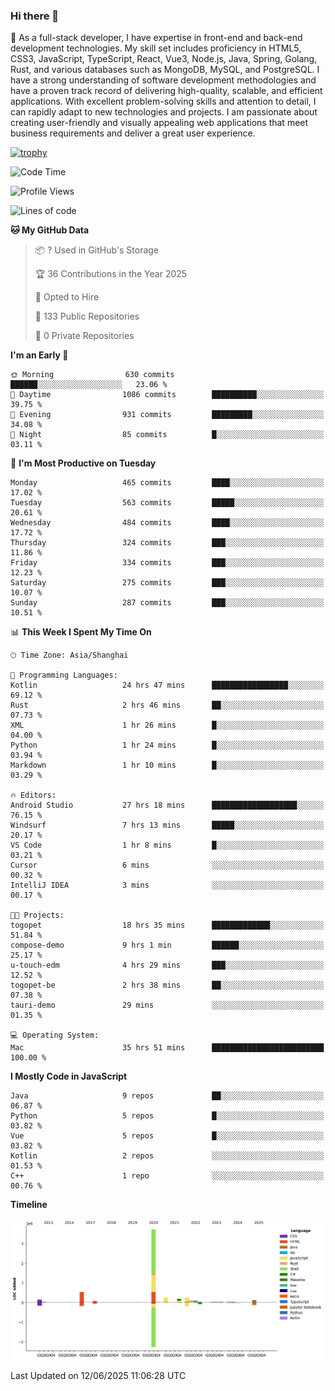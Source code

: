 ### Hi there 👋

🌱 As a full-stack developer, I have expertise in front-end and back-end development technologies. My skill set includes proficiency in HTML5, CSS3, JavaScript, TypeScript, React, Vue3, Node.js, Java, Spring, Golang, Rust, and various databases such as MongoDB, MySQL, and PostgreSQL. I have a strong understanding of software development methodologies and have a proven track record of delivering high-quality, scalable, and efficient applications. With excellent problem-solving skills and attention to detail, I can rapidly adapt to new technologies and projects. I am passionate about creating user-friendly and visually appealing web applications that meet business requirements and deliver a great user experience.

[![trophy](https://github-profile-trophy.vercel.app/?username=elton&rank=SECRET,SSS,SS,S,AAA,AA,A&theme=onedark&no-frame=true&margin-w=10)](https://github.com/ryo-ma/github-profile-trophy)

<!--START_SECTION:waka-->
![Code Time](http://img.shields.io/badge/Code%20Time-1%2C713%20hrs%2028%20mins-blue)

![Profile Views](http://img.shields.io/badge/Profile%20Views-0-blue)

![Lines of code](https://img.shields.io/badge/From%20Hello%20World%20I%27ve%20Written-5.7%20million%20lines%20of%20code-blue)

**🐱 My GitHub Data** 

> 📦 ? Used in GitHub's Storage 
 > 
> 🏆 36 Contributions in the Year 2025
 > 
> 💼 Opted to Hire
 > 
> 📜 133 Public Repositories 
 > 
> 🔑 0 Private Repositories 
 > 
**I'm an Early 🐤** 

```text
🌞 Morning                630 commits         ██████░░░░░░░░░░░░░░░░░░░   23.06 % 
🌆 Daytime                1086 commits        ██████████░░░░░░░░░░░░░░░   39.75 % 
🌃 Evening                931 commits         █████████░░░░░░░░░░░░░░░░   34.08 % 
🌙 Night                  85 commits          █░░░░░░░░░░░░░░░░░░░░░░░░   03.11 % 
```
📅 **I'm Most Productive on Tuesday** 

```text
Monday                   465 commits         ████░░░░░░░░░░░░░░░░░░░░░   17.02 % 
Tuesday                  563 commits         █████░░░░░░░░░░░░░░░░░░░░   20.61 % 
Wednesday                484 commits         ████░░░░░░░░░░░░░░░░░░░░░   17.72 % 
Thursday                 324 commits         ███░░░░░░░░░░░░░░░░░░░░░░   11.86 % 
Friday                   334 commits         ███░░░░░░░░░░░░░░░░░░░░░░   12.23 % 
Saturday                 275 commits         ███░░░░░░░░░░░░░░░░░░░░░░   10.07 % 
Sunday                   287 commits         ███░░░░░░░░░░░░░░░░░░░░░░   10.51 % 
```


📊 **This Week I Spent My Time On** 

```text
🕑︎ Time Zone: Asia/Shanghai

💬 Programming Languages: 
Kotlin                   24 hrs 47 mins      █████████████████░░░░░░░░   69.12 % 
Rust                     2 hrs 46 mins       ██░░░░░░░░░░░░░░░░░░░░░░░   07.73 % 
XML                      1 hr 26 mins        █░░░░░░░░░░░░░░░░░░░░░░░░   04.00 % 
Python                   1 hr 24 mins        █░░░░░░░░░░░░░░░░░░░░░░░░   03.94 % 
Markdown                 1 hr 10 mins        █░░░░░░░░░░░░░░░░░░░░░░░░   03.29 % 

🔥 Editors: 
Android Studio           27 hrs 18 mins      ███████████████████░░░░░░   76.15 % 
Windsurf                 7 hrs 13 mins       █████░░░░░░░░░░░░░░░░░░░░   20.17 % 
VS Code                  1 hr 8 mins         █░░░░░░░░░░░░░░░░░░░░░░░░   03.21 % 
Cursor                   6 mins              ░░░░░░░░░░░░░░░░░░░░░░░░░   00.32 % 
IntelliJ IDEA            3 mins              ░░░░░░░░░░░░░░░░░░░░░░░░░   00.17 % 

🐱‍💻 Projects: 
togopet                  18 hrs 35 mins      █████████████░░░░░░░░░░░░   51.84 % 
compose-demo             9 hrs 1 min         ██████░░░░░░░░░░░░░░░░░░░   25.17 % 
u-touch-edm              4 hrs 29 mins       ███░░░░░░░░░░░░░░░░░░░░░░   12.52 % 
togopet-be               2 hrs 38 mins       ██░░░░░░░░░░░░░░░░░░░░░░░   07.38 % 
tauri-demo               29 mins             ░░░░░░░░░░░░░░░░░░░░░░░░░   01.35 % 

💻 Operating System: 
Mac                      35 hrs 51 mins      █████████████████████████   100.00 % 
```

**I Mostly Code in JavaScript** 

```text
Java                     9 repos             ██░░░░░░░░░░░░░░░░░░░░░░░   06.87 % 
Python                   5 repos             █░░░░░░░░░░░░░░░░░░░░░░░░   03.82 % 
Vue                      5 repos             █░░░░░░░░░░░░░░░░░░░░░░░░   03.82 % 
Kotlin                   2 repos             ░░░░░░░░░░░░░░░░░░░░░░░░░   01.53 % 
C++                      1 repo              ░░░░░░░░░░░░░░░░░░░░░░░░░   00.76 % 
```



**Timeline**

![Lines of Code chart](https://raw.githubusercontent.com/elton/elton/main/assets/bar_graph.png)


 Last Updated on 12/06/2025 11:06:28 UTC
<!--END_SECTION:waka-->

<!--
**elton/elton** is a ✨ _special_ ✨ repository because its `README.md` (this file) appears on your GitHub profile.

Here are some ideas to get you started:

- 🔭 I’m currently working on ...
- 🌱 I’m currently learning ...
- 👯 I’m looking to collaborate on ...
- 🤔 I’m looking for help with ...
- 💬 Ask me about ...
- 📫 How to reach me: ...
- 😄 Pronouns: ...
- ⚡ Fun fact: ...
-->

